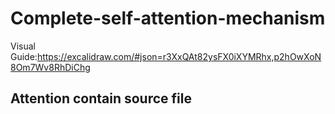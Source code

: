 # Complete-self-attention-mechanism

Visual Guide:https://excalidraw.com/#json=r3XxQAt82ysFX0iXYMRhx,p2hOwXoN8Om7Wv8RhDiChg

## Attention contain source file 
